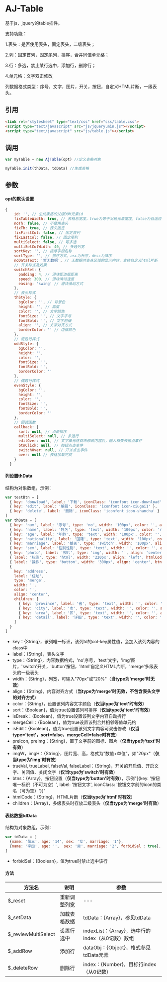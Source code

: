 # AJ-Table

基于js，jquery的table插件。

支持功能：

  1.表头：是否使用表头，固定表头，二级表头；

  2.列：固定首列，固定尾列，排序，合并同值单元格；

  3.行：多选，禁止某行选中，添加行，删除行；
  
  4.单元格：文字双击修改

列数据格式类型：序号，文字，图片，开关，按钮，自定义HTML片断，一级表头。


## 引用
```html
<link rel="stylesheet" type="text/css" href="css/table.css">
<script type="text/javascript" src="js/jquery.min.js"></script>
<script type="text/javascript" src="js/table.js"></script>
```

## 调用

```JavaScript
var myTable = new AjTable(opt) //定义表格对象
```
```JavaScript
myTable.init(thData, tdData) //生成表格
```

## 参数

#### opt的默认设置

```JavaScript
{
    id: '', // 生成表格的父级DOM元素id
    fixTableWidth: true, // 表格总宽度，true为等于父级元素宽度，false为自适应
    noTh: false, // 不使用表头
    fixTh: true, // 表头固定
    fixFirstCol: false, // 固定首列
    fixLastCol: false, // 固定尾列
    multiSelect: false, // 可多选
    multiSelColWidth: 40, // 多选列宽
    sortKey: '', // 排序字段名称
    sortType: '', // 排序方式，asc为升序，desc为降序
    noDataText: '暂无数据', // 无数据时表身区域的显示内容，支持自定义html片断
    // 开关样式及效果
    switchSet: {
      padding: 4, // 滑块距边框距离
      speed: 300, // 滑块滑动速度
      easing: 'swing' // 滑块滑动方式
    },
    // 表头样式
    thStyle: {
      bgColor: '', // 背景色
      height: '', // 高度
      color: '', // 文字颜色
      fontSize: '', // 文字字号
      fontBold: '', // 文字粗细
      align: '', // 文字对齐方式
      borderColor: '' // 边框颜色
    },
    // 奇数行样式
    oddStyle: {
      bgColor: '',
      height: '',
      color: '',
      fontSize: '',
      fontBold: '',
      borderColor: ''
    },
    // 偶数行样式
    evenStyle: {
      bgColor: '',
      height: '',
      color: '',
      fontSize: '',
      fontBold: '',
      borderColor: ''
    },
    // 回调函数
    callback: {
      sort: null, // 点击排序
      multiSelect: null, // 多选行
      editOver: null, // 文字单元格双击修改内容后，输入框失去焦点事件
      btnClick: null, // 按钮点击事件
      switchOver: null, // 开关点击事件
      over: null // 表格加载完成
    }
  }
```

#### 列设置thData

结构为对象数组，示例：
```JavaScript
var testBtn = [
  { key: 'donwload', label: '下载', iconClass: 'iconfont icon-download' },
  { key: 'edit', label: '编辑', iconClass: 'iconfont icon-xiugai1' },
  { key: 'delete', label: '删除', iconClass: 'iconfont icon-shanchu' }
]
var thData = [
  { key: 'num', label: '序号', type: 'no', width: '100px', color: '', align: 'center' },
  { key: 'name', label: '姓名', type: 'text', width: '100px', color: 'red', align: 'left', sort: true, isBreak: false, preImg: 'https://wwc.alicdn.com/avatar/getAvatar.do?userNick=&width=50&height=50&type=sns&_input_charset=UTF-8' },
  { key: 'age', label: '年龄', type: 'text', width: '100px', color: '', align: 'left', isEdit: true, sort: true },
  { key: 'nationality', label: '国籍', type: 'text', width: '100px', color: '', align: 'left', preIcon: 'icon-new-xinwen-copy' },
  { key: 'marriage', label: '婚否', type: 'switch', width: '100px', align: 'center', trueVal: '1', trueLabel: '已婚', falseVal: '2', falseLabel: '未婚' },
  { key: 'sex', label: '性别性别', type: 'text', width: '', color: '', align: 'center', mergeCell: true },
  { key: 'photo', label: '照片', type: 'img', width: '', align: 'center', imgW: '', imgH: '80px' },
  { label: '标签', type: 'html', width: '220px', align: 'left', htmlCode: '<h2>自定义HTML片断</h2>' },
  { label: '操作', type: 'button', width: '300px', align: 'center', btns: testBtn },
  {
    key: 'address',
    label: '住址',
    type: 'merge',
    width: '',
    color: '',
    align: 'center',
    children: [
      { key: 'province', label: '省', type: 'text', width: '', color: '', align: 'center' },
      { key: 'city', label: '市', type: 'text', width: '', color: '', align: 'center' },
      { key: 'area', label: '区', type: 'text', width: '', color: '', align: 'center' },
      { key: 'detail', label: '详细', type: 'text', width: '', color: '', align: 'center' }
    ]
  }
]
```
- key：{String}，该列唯一标识，该列td的col-key属性值，会加入该列内容的class中
- label：{String}，表头文字
- type：{String}，内容数据格式，'no'序号，'text'文字，'img'图片，'switch'开关，'button'按钮，'html'自定义HTML片断，'merge'多级表头的一级表头
- width：{String}，列宽，可输入"70px"或"20%"（**当type为'merge'时无效**）
- align：{String}，内容对齐方式（**当type为'merge'时无效，不包含表头文字的对齐方式**）
- color：{String}，设置该列内容文字颜色（**仅当type为'text'时有效**）
- sort：{Boolean}，值为true设置该列可排序（**仅当type为'text'时有效**）
- isBreak：{Boolean}，值为true设置该列文字内容自动折行
- mergeCell：{Boolean}，值为true设置该列合并相邻等值单元格
- isEdit：{Boolean}，值为true设置该列文字内容可双击修改（**仅当type='text'，sort=false，mergeCell=false时有效**）
- preIcon, preImg：{String}，置于文字前的图标、图片（**仅当type为'text'时有效**）
- imgW，imgH：{String}，图片宽、高，格式为"数值+单位"，如"20px"（**仅当type为'img'时有效**）
- trueVal, trueLabel, falseVal, falseLabel：{String}，开关的开启值、开启文字、关闭值、关闭文字（**仅当type为'switch'时有效**）
- btns：{Array}，按钮设置（**仅当type为'button'时有效**），示例"[{key: '按钮唯一标识（不可为空）', label: '按钮文字', iconClass: '按钮文字前的icon的类名（可为空）'}]"
- htmlCode：{String}，HTML片断（**仅当type为'html'时有效**）
- children：{Array}，多级表头时存放二级表头（**仅当type为'merge'时有效**）

#### 表格数据tdData

结构为对象数组，示例：
```JavaScript
var tdData = [
  {name: '张三', age: '14', sex: '女', marriage: '1'},
  {name: '李四', age: '',  sex: '男', marriage: '2', forbidSel : true},
]
```
- forbidSel：{Boolean}，值为true时禁止选中该行

#### 方法

| 方法名 | 说明 | 参数 |
| --- | --- | --- |
|$_reset|重新调整列宽|---|
|$_setData|加载表格数据|tdData：{Array}，参见tdData|
|$_reviewMultiSelect|设置行选中|indexList：{Array}，选中行的index（从0记数）数组|
|$_addRow|添加行|dataObj：{Object}，格式参见tdData元素|
|$_deleteRow|删除行|index：{Number}，目标行index（从0记数）|
